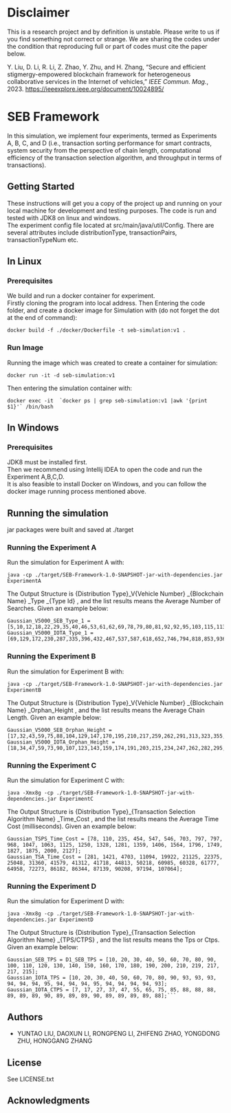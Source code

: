 # Disclaimer

This is a research project and by definition is unstable. Please write to us if you find something not correct or strange. We are sharing the codes under the condition that reproducing full or part of codes must cite the paper below.

Y. Liu, D. Li, R. Li, Z. Zhao, Y. Zhu, and H. Zhang, “Secure and efficient stigmergy-empowered blockchain framework for heterogeneous collaborative services in the Internet of vehicles,” *IEEE Commun. Mag.*, 2023. <https://ieeexplore.ieee.org/document/10024895/>

# SEB Framework

In this simulation, we implement four experiments, termed as Experiments A, B, C, and D (i.e., transaction sorting performance for smart contracts, system security from the perspective of chain length, computational efficiency of the transaction selection algorithm, and throughput in terms of transactions).

## Getting Started

These instructions will get you a copy of the project up and running on your local machine for development and testing purposes.
The code is run and tested with JDK8 on linux and windows.\
The experiment config file located at src/main/java/util/Config. There are several attributes include distributionType, transactionPairs, transactionTypeNum etc.

## In Linux

### Prerequisites
We build and run a docker container for experiment.\
Firstly cloning the program into local address.
Then Entering the code folder,
and create a docker image for Simulation with (do not forget the dot at the end of command):

```
docker build -f ./docker/Dockerfile -t seb-simulation:v1 .
```


### Run Image

Running the image which was created to create a container for simulation:

```
docker run -it -d seb-simulation:v1
```

Then entering the simulation container with:

```
docker exec -it  `docker ps | grep seb-simulation:v1 |awk '{print $1}'` /bin/bash
```

## In Windows

### Prerequisites
JDK8 must be installed first.\
Then we recommend using Intellij IDEA to open the code and run the Experiment A,B,C,D.\
It is also feasible to install Docker on Windows, and you can follow the docker image running process mentioned above. 

## Running the simulation
jar packages were built and saved at ./target 

### Running the Experiment A
Run the simulation for Experiment A with:

```
java -cp ./target/SEB-Framework-1.0-SNAPSHOT-jar-with-dependencies.jar ExperimentA
```

The Output Structure is {Distribution Type}_V{Vehicle Number} _{Blockchain Name} _Type _{Type Id} , and the list results means the Average Number of Searches. Given an example below:
```
Gaussian_V5000_SEB_Type_1 = [5,10,12,18,22,29,35,40,46,53,61,62,69,78,79,80,81,92,92,95,103,115,113,123,131,137,141,147,151,159];
Gaussian_V5000_IOTA_Type_1 = [69,129,172,230,287,335,396,432,467,537,587,618,652,746,794,818,853,936,943,995,1073,1145,1222,1268,1284,1381,1463,1437,1495,1564];
```

### Running the Experiment B
Run the simulation for Experiment B with:

```
java -cp ./target/SEB-Framework-1.0-SNAPSHOT-jar-with-dependencies.jar ExperimentB
```

The Output Structure is {Distribution Type}_V{Vehicle Number} _{Blockchain Name} _Orphan_Height , and the list results means the Average Chain Length. Given an example below:
```
Gaussian_V5000_SEB_Orphan_Height = [17,32,43,59,75,88,104,129,147,170,195,210,217,259,262,291,313,323,355,369,386,409,427,468,501,514,541,576,568,610];
Gaussian_V5000_IOTA_Orphan_Height = [18,34,47,59,73,90,107,123,143,159,174,191,203,215,234,247,262,282,295,311,329,347,365,380,393,413,429,444,455,472];
```

### Running the Experiment C
Run the simulation for Experiment C with:

```
java -Xmx8g -cp ./target/SEB-Framework-1.0-SNAPSHOT-jar-with-dependencies.jar ExperimentC
```

The Output Structure is {Distribution Type}_{Transaction Selection Algorithm Name} _Time_Cost , and the list results means the Average Time Cost (milliseconds). Given an example below:
```
Gaussian_TSPS_Time_Cost = [78, 110, 235, 454, 547, 546, 703, 797, 797, 968, 1047, 1063, 1125, 1250, 1328, 1281, 1359, 1406, 1564, 1796, 1749, 1827, 1875, 2000, 2127];
Gaussian_TSA_Time_Cost = [281, 1421, 4703, 11094, 19922, 21125, 22375, 25048, 31360, 41579, 41312, 41718, 44813, 50218, 60985, 60328, 61777, 64958, 72273, 86182, 86344, 87139, 90208, 97194, 107064];
```


### Running the Experiment D
Run the simulation for Experiment D with:

```
java -Xmx8g -cp ./target/SEB-Framework-1.0-SNAPSHOT-jar-with-dependencies.jar ExperimentD
```

The Output Structure is {Distribution Type}_{Transaction Selection Algorithm Name} _{TPS/CTPS} , and the list results means the Tps or Ctps. Given an example below:
```
Gaussian_SEB_TPS = D1_SEB_TPS = [10, 20, 30, 40, 50, 60, 70, 80, 90, 100, 110, 120, 130, 140, 150, 160, 170, 180, 190, 200, 210, 219, 217, 217, 215];
Gaussian_IOTA_TPS = [10, 20, 30, 40, 50, 60, 70, 80, 90, 93, 93, 93, 94, 94, 94, 95, 94, 94, 94, 95, 94, 94, 94, 94, 93];
Gaussian_IOTA_CTPS = [7, 17, 27, 37, 47, 55, 65, 75, 85, 88, 88, 88, 89, 89, 89, 90, 89, 89, 89, 90, 89, 89, 89, 89, 88];```
```

## Authors

* YUNTAO LIU, DAOXUN LI, RONGPENG LI, ZHIFENG ZHAO, YONGDONG ZHU, HONGGANG ZHANG

## License

See LICENSE.txt

## Acknowledgments

